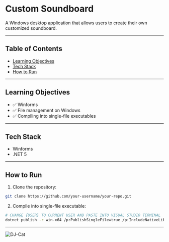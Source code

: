 # Custom Soundboard
A Windows desktop application that allows users to create their own customized soundboard.

---

## Table of Contents
- [Learning Objectives](#learning-objectives)
- [Tech Stack](#tech-stack)
- [How to Run](#how-to-run)

---

## Learning Objectives
- ✅ Winforms
- ✅ File management on Windows
- ✅ Compiling into single-file executables
  
---

## Tech Stack
- Winforms
- .NET 5

---

## How to Run
1. Clone the repository:  
```bash
git clone https://github.com/your-username/your-repo.git
```

2. Compile into single-file executable:
```bash
# CHANGE {USER} TO CURRENT USER AND PASTE INTO VISUAL STUDIO TERMINAL
dotnet publish -r win-x64 /p:PublishSingleFile=true /p:IncludeNativeLibrariesForSelfExtract=true --output "c:\users\{USER}\desktop"
```

---

![DJ-Cat]([https://burst.shopifycdn.com/photos/business-cat-in-office.jpg?exif=0&iptc=0](https://i.pinimg.com/736x/7e/da/07/7eda07cdf66138db06b92fb34cd14452.jpg))
